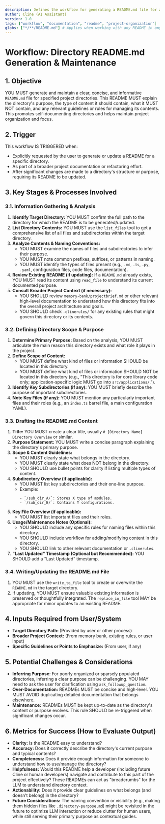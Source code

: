 ```yaml
---
description: Defines the workflow for generating a README.md file for a given directory, explaining its purpose, scope, and content rules.
author: Cline (AI Assistant)
version: 1.0
tags: ["workflow", "documentation", "readme", "project-organization"]
globs: ["*/**/README.md"] # Applies when working with any README in any subdirectory
---
```


# Workflow: Directory README.md Generation & Maintenance

## 1. Objective

YOU MUST generate and maintain a clear, concise, and informative `README.md` file for specified project directories. This README MUST explain the directory's purpose, the type of content it should contain, what it MUST NOT contain, and any relevant guidelines or rules for managing its contents. This promotes self-documenting directories and helps maintain project organization and focus.

## 2. Trigger

This workflow IS TRIGGERED when:
*   Explicitly requested by the user to generate or update a README for a specific directory.
*   As part of a broader project documentation or refactoring effort.
*   After significant changes are made to a directory's structure or purpose, requiring its README to be updated.

## 3. Key Stages & Processes Involved

### 3.1. Information Gathering & Analysis
1.  **Identify Target Directory:** YOU MUST confirm the full path to the directory for which the README is to be generated/updated.
2.  **List Directory Contents:** YOU MUST use the `list_files` tool to get a comprehensive list of all files and subdirectories within the target directory.
3.  **Analyze Contents & Naming Conventions:**
    *   YOU MUST examine the names of files and subdirectories to infer their purpose.
    *   YOU MUST note common prefixes, suffixes, or patterns in naming.
    *   YOU MUST identify the types of files present (e.g., `.md`, `.ts`, `.py`, `.yaml`, configuration files, code files, documentation).
4.  **Review Existing README (if updating):** If a `README.md` already exists, YOU MUST read its content using `read_file` to understand its current documented purpose.
5.  **Consult Broader Project Context (if necessary):**
    *   YOU SHOULD review `memory-bank/projectbrief.md` or other relevant high-level documentation to understand how this directory fits into the overall project architecture and goals.
    *   YOU SHOULD check `.clinerules/` for any existing rules that might govern this directory or its contents.

### 3.2. Defining Directory Scope & Purpose
1.  **Determine Primary Purpose:** Based on the analysis, YOU MUST articulate the main reason this directory exists and what role it plays in the project.
2.  **Define Scope of Content:**
    *   YOU MUST define what kind of files or information SHOULD be located in this directory.
    *   YOU MUST define what kind of files or information SHOULD NOT be located in this directory (e.g., "This directory is for core library code only; application-specific logic MUST go into `src/applications/`.").
3.  **Identify Key Subdirectories (if any):** YOU MUST briefly describe the purpose of important subdirectories.
4.  **Note Key Files (if any):** YOU MUST mention any particularly important files and their roles (e.g., an `index.ts` barrel file, a main configuration YAML).

### 3.3. Drafting the README.md Content
1.  **Title:** YOU MUST create a clear title, usually `# [Directory Name] Directory Overview` or similar.
2.  **Purpose Statement:** YOU MUST write a concise paragraph explaining the directory's primary purpose.
3.  **Scope & Content Guidelines:**
    *   YOU MUST clearly state what belongs in the directory.
    *   YOU MUST clearly state what does NOT belong in the directory.
    *   YOU SHOULD use bullet points for clarity if listing multiple types of content.
4.  **Subdirectory Overview (if applicable):**
    *   YOU MUST list key subdirectories and their one-line purpose.
    *   Example:
        ```
        - `/sub_dir_A/`: Stores X type of modules.
        - `/sub_dir_B/`: Contains Y configurations.
        ```
5.  **Key File Overview (if applicable):**
    *   YOU MUST list important files and their roles.
6.  **Usage/Maintenance Notes (Optional):**
    *   YOU SHOULD include any specific rules for naming files within this directory.
    *   YOU SHOULD include workflow for adding/modifying content in this directory.
    *   YOU SHOULD link to other relevant documentation or `.clinerules`.
7.  **"Last Updated" Timestamp (Optional but Recommended):** YOU SHOULD add a "Last Updated" timestamp.

### 3.4. Writing/Updating the README.md File
1.  YOU MUST use the `write_to_file` tool to create or overwrite the `README.md` in the target directory.
2.  If updating, YOU MUST ensure valuable existing information is preserved or thoughtfully integrated. The `replace_in_file` tool MAY be appropriate for minor updates to an existing README.

## 4. Inputs Required from User/System

*   **Target Directory Path:** (Provided by user or other process)
*   **Broader Project Context:** (From memory bank, existing rules, or user input)
*   **Specific Guidelines or Points to Emphasize:** (From user, if any)

## 5. Potential Challenges & Considerations

*   **Inferring Purpose:** For poorly organized or sparsely populated directories, inferring a clear purpose can be challenging. YOU MAY need to ask the user for clarification using `ask_followup_question`.
*   **Over-Documentation:** READMEs MUST be concise and high-level. YOU MUST AVOID duplicating detailed documentation that belongs elsewhere.
*   **Maintenance:** READMEs MUST be kept up-to-date as the directory's content or purpose evolves. This rule SHOULD be re-triggered when significant changes occur.

## 6. Metrics for Success (How to Evaluate Output)

*   **Clarity:** Is the README easy to understand?
*   **Accuracy:** Does it correctly describe the directory's current purpose and typical contents?
*   **Completeness:** Does it provide enough information for someone to understand how to use/manage the directory?
*   **Helpfulness:** Would this README help a developer (including future Cline or human developers) navigate and contribute to this part of the project effectively? These READMEs can act as "breadcrumbs" for the LLM to understand directory context.
*   **Actionability:** Does it provide clear guidelines on what belongs (and doesn't belong) in the directory?
*   **Future Considerations:** The naming convention or visibility (e.g., making them hidden files like `.directory-purpose.md`) might be revisited in the future to optimize LLM interaction or reduce clutter for human users, while still serving their primary purpose as contextual guides.
